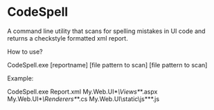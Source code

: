 CodeSpell
=========


A command line utility that scans for spelling mistakes in UI code and returns a checkstyle formatted xml report.

How to use?

CodeSpell.exe [reportname] [file pattern to scan] [file pattern to scan] 

Example:

CodeSpell.exe Report.xml My.Web.UI\**\Views\**\*.aspx My.Web.UI\**\Renderers\**\*.cs  My.Web.UI\static\js\**\*.js
